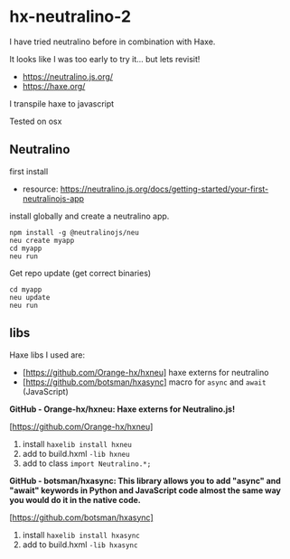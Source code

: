 # hx-neutralino-2

I have tried neutralino before in combination with Haxe.

It looks like I was too early to try it... but lets revisit!

- https://neutralino.js.org/
- https://haxe.org/

I transpile haxe to javascript

Tested on osx

## Neutralino

first install

- resource: https://neutralino.js.org/docs/getting-started/your-first-neutralinojs-app

install globally and create a neutralino app.

```
npm install -g @neutralinojs/neu
neu create myapp
cd myapp
neu run
```

Get repo update (get correct binaries)

```
cd myapp
neu update
neu run
```

## libs

Haxe libs I used are:

- [https://github.com/Orange-hx/hxneu] haxe externs for neutralino
- [https://github.com/botsman/hxasync] macro for `async` and `await` (JavaScript)

**GitHub - Orange-hx/hxneu: Haxe externs for Neutralino.js!**

[https://github.com/Orange-hx/hxneu]

1. install `haxelib install hxneu`
2. add to build.hxml `-lib hxneu`
3. add to class `import Neutralino.*;`

**GitHub - botsman/hxasync: This library allows you to add "async" and "await" keywords in Python and JavaScript code almost the same way you would do it in the native code.**

[https://github.com/botsman/hxasync]

1. install `haxelib install hxasync`
2. add to build.hxml `-lib hxasync`
